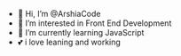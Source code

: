 - 👋 Hi, I’m @ArshiaCode
- 👀 I’m interested in Front End Development
- 🌱 I’m currently learning JavaScript
- 💕 i love leaning and working

<!---
ArshiaCode/ArshiaCode is a ✨ special ✨ repository because its `README.md` (this file) appears on your GitHub profile.
You can click the Preview link to take a look at your changes.
--->
